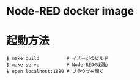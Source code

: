 # Node-RED docker image 

# 起動方法

```console
$ make build          # イメージのビルド
$ make serve          # Node-REDの起動
$ open localhost:1880 # ブラウザを開く
```
